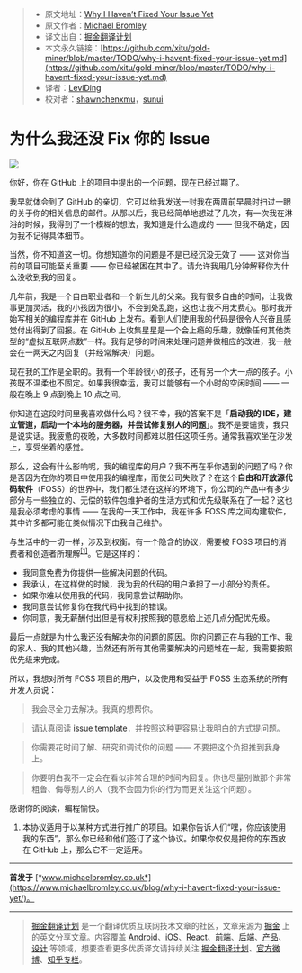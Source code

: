 
  > * 原文地址：[Why I Haven’t Fixed Your Issue Yet](https://medium.com/@michlbrmly/why-i-havent-fixed-your-issue-yet-a24ab4bc0d55)
  > * 原文作者：[Michael Bromley](https://medium.com/@michlbrmly)
  > * 译文出自：[掘金翻译计划](https://github.com/xitu/gold-miner)
  > * 本文永久链接：[https://github.com/xitu/gold-miner/blob/master/TODO/why-i-havent-fixed-your-issue-yet.md](https://github.com/xitu/gold-miner/blob/master/TODO/why-i-havent-fixed-your-issue-yet.md)
  > * 译者：[LeviDing](https://github.com/leviding)
  > * 校对者：[shawnchenxmu](https://github.com/shawnchenxmu)，[sunui](https://github.com/sunui)

  # 为什么我还没 Fix 你的 Issue

  ![](https://cdn-images-1.medium.com/max/1600/0*sBJnwQRCh05t-nXu.jpg)

你好，你在 GitHub 上的项目中提出的一个问题，现在已经过期了。

我早就体会到了 GitHub 的亲切，它可以给我发送一封我在两周前早晨时扫过一眼的关于你的相关信息的邮件。从那以后，我已经简单地想过了几次，有一次我在淋浴的时候，我得到了一个模糊的想法，我知道是什么造成的 —— 但我不确定，因为我不记得具体细节。

当然，你不知道这一切。你想知道你的问题是不是已经沉没无效了 —— 这对你当前的项目可能至关重要 —— 你已经被困在其中了。请允许我用几分钟解释你为什么没收到我的回复。

几年前，我是一个自由职业者和一个新生儿的父亲。我有很多自由的时间，让我做事更加灵活，我的小孩因为很小，不会到处乱跑，这也让我不用太费心。那时我开始写相关的编程库并在 GitHub 上发布。看到人们使用我的代码是很令人兴奋且感觉付出得到了回报。在 GitHub 上收集星星是一个会上瘾的乐趣，就像任何其他类型的“虚拟互联网点数”一样。我有足够的时间来处理问题并做相应的改进，我一般会在一两天之内回复（并经常解决）问题。

现在我的工作是全职的。我有一个年龄很小的孩子，还有另一个大一点的孩子。小孩既不温柔也不固定。如果我很幸运，我可以能够有一个小时的空闲时间 —— 一般在晚上 9 点到晚上 10 点之间。

你知道在这段时间里我喜欢做什么吗？很不幸，我的答案不是「**启动我的 IDE，建立管道，启动一个本地的服务器，并尝试修复别人的问题**」。我不是要谴责，我只是说实话。我疲惫的夜晚，大多数时间都难以胜任这项任务。通常我喜欢坐在沙发上，享受坐着的感觉。

那么，这会有什么影响呢，我的编程库的用户？我不再在乎你遇到的问题了吗？你是否因为在你的项目中使用我的编程库，而使公司失败了？在这个**自由和开放源代码软件**（FOSS）的世界中，我们都生活在这样的环境下，你公司的产品中有多少部分与一些独立的、无偿的软件包维护者的生活方式和优先级联系在了一起？这也是我必须考虑的事情 —— 在我的一天工作中，我在许多 FOSS 库之间构建软件，其中许多都可能在类似情况下由我自己维护。

与生活中的一切一样，涉及到权衡。有一个隐含的协议，需要被 FOSS 项目的消费者和创造者所理解<sup>[\[1\]](#note1)</sup>。它是这样的：

- 我同意免费为你提供一些解决问题的代码。
- 我承认，在这样做的时候，我为我的代码的用户承担了一小部分的责任。
- 如果你难以使用我的代码，我同意尝试帮助你。
- 我同意尝试修复你在我代码中找到的错误。
- 你同意，我无薪酬付出但是有权利按照我的意愿给上述几点分配优先级。

最后一点就是为什么我还没有解决你的问题的原因。你的问题正在与我的工作、我的家人、我的其他兴趣，当然还有所有其他需要解决的问题堆在一起，我需要按照优先级来完成。

所以，我想对所有 FOSS 项目的用户，以及使用和受益于 FOSS 生态系统的所有开发人员说：

> 我会尽全力去解决。我真的想帮你。

> 请认真阅读 [issue template](https://github.com/michaelbromley/ng2-pagination/blob/master/ISSUE_TEMPLATE.md)，并按照这种更容易让我明白的方式提问题。

> 你需要花时间了解、研究和调试你的问题 —— 不要把这个负担推到我身上。

> 你要明白我不一定会在看似非常合理的时间内回复。你也尽量别做那个非常粗鲁、侮辱别人的人（我不会因为你的行为而更关注这个问题）。

感谢你的阅读，编程愉快。

1. <a name="note1"></a>本协议适用于以某种方式进行推广的项目。如果你告诉人们“嘿，你应该使用我的东西”，那么你已经和他们签订了这个协议。如果你仅仅是把你的东西放在 GitHub 上，那么它不一定适用。

---

**首发于** [*www.michaelbromley.co.uk*](https://www.michaelbromley.co.uk/blog/why-i-havent-fixed-your-issue-yet/)。


  ---

  > [掘金翻译计划](https://github.com/xitu/gold-miner) 是一个翻译优质互联网技术文章的社区，文章来源为 [掘金](https://juejin.im) 上的英文分享文章。内容覆盖 [Android](https://github.com/xitu/gold-miner#android)、[iOS](https://github.com/xitu/gold-miner#ios)、[React](https://github.com/xitu/gold-miner#react)、[前端](https://github.com/xitu/gold-miner#前端)、[后端](https://github.com/xitu/gold-miner#后端)、[产品](https://github.com/xitu/gold-miner#产品)、[设计](https://github.com/xitu/gold-miner#设计) 等领域，想要查看更多优质译文请持续关注 [掘金翻译计划](https://github.com/xitu/gold-miner)、[官方微博](http://weibo.com/juejinfanyi)、[知乎专栏](https://zhuanlan.zhihu.com/juejinfanyi)。
  
